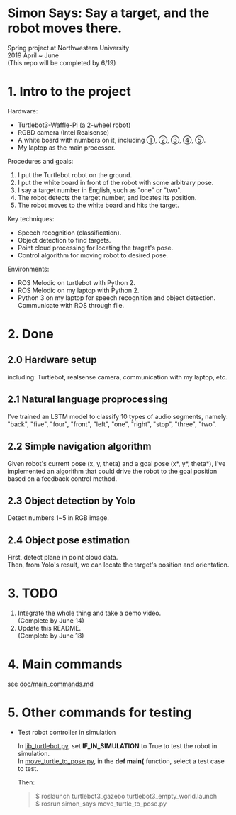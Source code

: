 
# Simon Says: Say a target, and the robot moves there.
Spring project at Northwestern University  
2019 April ~ June  
(This repo will be completed by 6/19)


# 1. Intro to the project

Hardware:  
* Turtlebot3-Waffle-Pi (a 2-wheel robot)  
* RGBD camera (Intel Realsense)
* A white board with numbers on it, including ①, ②, ③, ④, ⑤.
* My laptop as the main processor.

Procedures and goals: 
1. I put the Turtlebot robot on the ground.
2. I put the white board in front of the robot with some arbitrary pose.
3. I say a target number in English, such as "one" or "two". 
4. The robot detects the target number, and locates its position.
5. The robot moves to the white board and hits the target.

Key techniques:  
* Speech recognition (classification).
* Object detection to find targets.
* Point cloud processing for locating the target's pose.
* Control algorithm for moving robot to desired pose.

Environments:
* ROS Melodic on turtlebot with Python 2.
* ROS Melodic on my laptop with Python 2.
* Python 3 on my laptop for speech recognition and object detection. Communicate with ROS through file.

# 2. Done

## 2.0 Hardware setup
including: Turtlebot, realsense camera, communication with my laptop, etc.

## 2.1 Natural language proprocessing
I've trained an LSTM model to classify 10 types of audio segments, namely: "back", "five", "four", "front", "left", "one", "right", "stop", "three", "two".


## 2.2 Simple navigation algorithm

Given robot's current pose (x, y, theta) and a goal pose (x*, y*, theta*), I've implemented an algorithm that could drive the robot to the goal position based on a feedback control method.

## 2.3 Object detection by Yolo
Detect numbers 1~5 in RGB image.

## 2.4 Object pose estimation
First, detect plane in point cloud data.  
Then, from Yolo's result, we can locate the target's position and orientation.

# 3. TODO
1. Integrate the whole thing and take a demo video.  
    (Complete by June 14)
2. Update this README.   
    (Complete by June 18)

# 4. Main commands

see [doc/main_commands.md](doc/main_commands.md)

# 5. Other commands for testing

* Test robot controller in simulation

    In [lib_turtlebot.py](src/turtlebot_control/lib_turtlebot.py), set **IF_IN_SIMULATION** to True to test the robot in simulation.  
    In [move_turtle_to_pose.py](src/turtlebot_control/move_turtle_to_pose.py), in the **def main(** function, select a test case to test.

    Then:  
    > $ roslaunch turtlebot3_gazebo turtlebot3_empty_world.launch  
    > $ rosrun simon_says move_turtle_to_pose.py   

